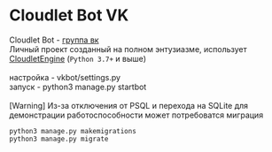 # Cloudlet Bot VK

Cloudlet Bot - [группа вк](https://vk.com/cloudletbot)<br />
Личный проект созданный на полном энтузиазме, использует [CloudletEngine](https://github.com/YamioKDL/CloudletEngine) (`Python 3.7+` и выше)
<br />
<br />
настройка - vkbot/settings.py
<br />
запуск - python3 manage.py startbot
<br />
<br />
[Warning]
Из-за отключения от PSQL и перехода на SQLite для демонстрации работоспособности
может потребоватся миграция

```shell
python3 manage.py makemigrations
python3 manage.py migrate
```
